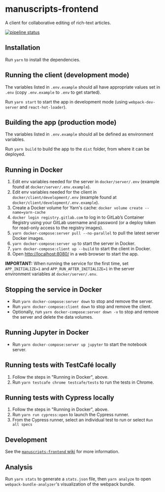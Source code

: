 # manuscripts-frontend 

A client for collaborative editing of rich-text articles.

[![pipeline status](https://gitlab.com/mpapp-private/manuscripts-frontend/badges/master/pipeline.svg)](https://gitlab.com/mpapp-private/manuscripts-frontend/commits/master)

## Installation

Run `yarn` to install the dependencies.

## Running the client (development mode)

The variables listed in `.env.example` should all have appropriate values set in `.env` (copy `.env.example` to `.env` to get started).

Run `yarn start` to start the app in development mode (using `webpack-dev-server` and `react-hot-loader`).

## Building the app (production mode)

The variables listed in `.env.example` should all be defined as environment variables.

Run `yarn build` to build the app to the `dist` folder, from where it can be deployed.

## Running in Docker

1. Edit env variables needed for the server in `docker/server/.env` (example found at `docker/server/.env.example`).
2. Edit env variables needed for the client in `docker/client/development/.env` (example found at `docker/client/development/.env.example`).
2. Create a Docker volume for Yarn's cache: `docker volume create --name=yarn-cache`
3. `docker login registry.gitlab.com` to log in to GitLab’s Container Registry using your GitLab username and password (or a deploy token for read-only access to the registry images).
4. `yarn docker-compose:server pull --no-parallel` to pull the latest server Docker images.
5. `yarn docker-compose:server up` to start the server in Docker.
6. `yarn docker-compose:client up --build` to start the client in Docker.
8. Open <http://localhost:8080/> in a web browser to start the app.

**IMPORTANT:** When running the service for the first time, set `APP_INITIALIZE=1` and `APP_RUN_AFTER_INITIALIZE=1` in the server environment variables at `docker/server/.env`.

## Stopping the service in Docker

- Run `yarn docker-compose:server down` to stop and remove the server.
- Run `yarn docker-compose:client down` to stop and remove the client.
- Optionally, run `yarn docker-compose:server down -v` to stop and remove the server and delete the data volumes.

## Running Jupyter in Docker

- Run `yarn docker-compose:server up jupyter` to start the notebook server.

## Running tests with TestCafé locally

1. Follow the steps in "Running in Docker", above.
2. Run `yarn testcafe chrome testcafe/tests` to run the tests in Chrome.

## Running tests with Cypress locally

1. Follow the steps in "Running in Docker", above.
2. Run `yarn run cypress:open` to launch the Cypress runner.
3. From the Cypress runner, select an individual test to run or select `Run all specs`

## Development

See the [`manuscripts-frontend` wiki](https://gitlab.com/mpapp-private/manuscripts-frontend/wikis/) for more information.

## Analysis

Run `yarn stats` to generate a `stats.json` file, then `yarn analyze` to open `webpack-bundle-analyzer`'s visualization of the webpack bundle.
